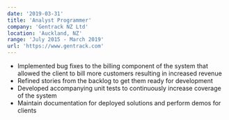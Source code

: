 ```yaml
---
date: '2019-03-31'
title: 'Analyst Programmer'
company: 'Gentrack NZ Ltd'
location: 'Auckland, NZ'
range: 'July 2015 - March 2019'
url: 'https://www.gentrack.com'
---
```


- Implemented bug fixes to the billing component of the system that allowed the client to bill more customers resulting in increased revenue
- Refined stories from the backlog to get them ready for development
- Developed accompanying unit tests to continuously increase coverage of the system
- Maintain documentation for deployed solutions and perform demos for clients 
